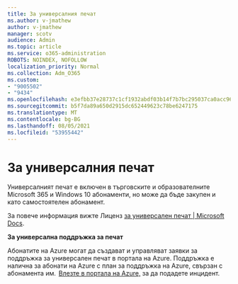 ```yaml
---
title: За универсалния печат
ms.author: v-jmathew
author: v-jmathew
manager: scotv
audience: Admin
ms.topic: article
ms.service: o365-administration
ROBOTS: NOINDEX, NOFOLLOW
localization_priority: Normal
ms.collection: Adm_O365
ms.custom:
- "9005502"
- "9434"
ms.openlocfilehash: e3efbb37e28737c1cf1932abdf03b14f7b7bc295037ca0acc9602d8864b4a8ae
ms.sourcegitcommit: b5f7da89a650d2915dc652449623c78be6247175
ms.translationtype: MT
ms.contentlocale: bg-BG
ms.lasthandoff: 08/05/2021
ms.locfileid: "53955442"
---
```

# <a name="about-universal-print"></a>За универсалния печат

Универсалният печат е включен в търговските и образователните Microsoft 365 и Windows 10 абонаменти, но може да бъде закупен и като самостоятелен абонамент.

За повече информация вижте Лиценз [за универсален печат | Microsoft Docs](https://docs.microsoft.com/universal-print/fundamentals/universal-print-license).

**За универсална поддръжка за печат**

Абонатите на Azure могат да създават и управляват заявки за поддръжка за универсален печат в портала на Azure. Поддръжка е налична за абонати на Azure с план за поддръжка на Azure, свързан с абонамента им.  [Влезте в портала на Azure,](https://ms.portal.azure.com/#blade/Microsoft_Azure_Support/HelpAndSupportBlade/newsupportrequest) за да подадете инцидент.